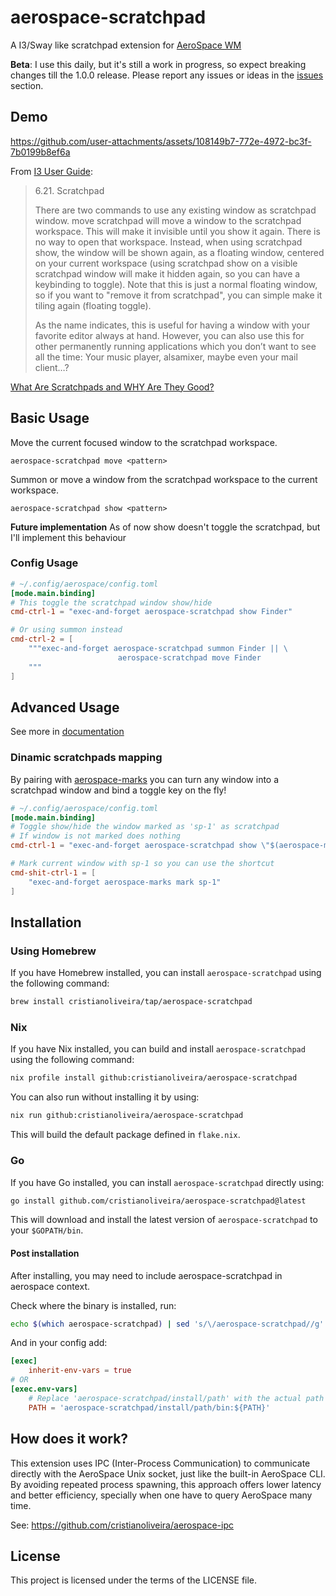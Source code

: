 # aerospace-scratchpad

A I3/Sway like scratchpad extension for [AeroSpace WM](https://github.com/nikitabobko/AeroSpace)

**Beta**: I use this daily, but it's still a work in progress, so expect breaking changes till the 1.0.0 release. 
Please report any issues or ideas in the [issues](https://github.com/cristianoliveira/aerospace-marks/issues) section.

## Demo

https://github.com/user-attachments/assets/108149b7-772e-4972-bc3f-7b0199b8ef6a

From [I3 User Guide](https://i3wm.org/docs/userguide.html#_scratchpad):
> 6.21. Scratchpad
> 
> There are two commands to use any existing window as scratchpad window. move scratchpad will move a window to the scratchpad workspace. This will make it invisible until you show it again. There is no way to open that workspace. Instead, when using scratchpad show, the window will be shown again, as a floating window, centered on your current workspace (using scratchpad show on a visible scratchpad window will make it hidden again, so you can have a keybinding to toggle). Note that this is just a normal floating window, so if you want to "remove it from scratchpad", you can simple make it tiling again (floating toggle).
>
> As the name indicates, this is useful for having a window with your favorite editor always at hand. However, you can also use this for other permanently running applications which you don’t want to see all the time: Your music player, alsamixer, maybe even your mail client…?

[What Are Scratchpads and WHY Are They Good?](https://youtu.be/72ccdlOWe20?si=tyYhdW6_BRJSCSHr)

## Basic Usage

Move the current focused window to the scratchpad workspace.
```text
aerospace-scratchpad move <pattern>
```
Summon or move a window from the scratchpad workspace to the current workspace.
```text
aerospace-scratchpad show <pattern>
```

**Future implementation** As of now show doesn't toggle the scratchpad, but I'll implement this behaviour

### Config Usage

```toml
# ~/.config/aerospace/config.toml
[mode.main.binding] 
# This toggle the scratchpad window show/hide
cmd-ctrl-1 = "exec-and-forget aerospace-scratchpad show Finder"

# Or using summon instead
cmd-ctrl-2 = [
    """exec-and-forget aerospace-scratchpad summon Finder || \
                        aerospace-scratchpad move Finder
    """
]
```

## Advanced Usage

See more in [documentation](docs/)

### Dinamic scratchpads mapping

By pairing with [aerospace-marks](https://github.com/cristianoliveira/aerospace-marks) you 
can turn any window into a scratchpad window and bind a toggle key on the fly!

```toml
# ~/.config/aerospace/config.toml
[mode.main.binding]
# Toggle show/hide the window marked as 'sp-1' as scratchpad
# If window is not marked does nothing
cmd-ctrl-1 = "exec-and-forget aerospace-scratchpad show \"$(aerospace-marks get sp-1 -a)\""

# Mark current window with sp-1 so you can use the shortcut
cmd-shit-ctrl-1 = [
    "exec-and-forget aerospace-marks mark sp-1"
]
```

## Installation

### Using Homebrew

If you have Homebrew installed, you can install `aerospace-scratchpad` using the following command:

```bash
brew install cristianoliveira/tap/aerospace-scratchpad
```

### Nix

If you have Nix installed, you can build and install `aerospace-scratchpad` using the following command:

```bash
nix profile install github:cristianoliveira/aerospace-scratchpad
```

You can also run without installing it by using:

```bash
nix run github:cristianoliveira/aerospace-scratchpad
```

This will build the default package defined in `flake.nix`.

### Go

If you have Go installed, you can install `aerospace-scratchpad` directly using:

```bash
go install github.com/cristianoliveira/aerospace-scratchpad@latest
```

This will download and install the latest version of `aerospace-scratchpad` to your `$GOPATH/bin`.

#### Post installation

After installing, you may need to include aerospace-scratchpad in aerospace context.

Check where the binary is installed, run:
```bash
echo $(which aerospace-scratchpad) | sed 's/\/aerospace-scratchpad//g'
```

And in your config add:
```toml
[exec]
    inherit-env-vars = true
# OR
[exec.env-vars]
    # Replace 'aerospace-scratchpad/install/path' with the actual path from the command above
    PATH = 'aerospace-scratchpad/install/path/bin:${PATH}'
```
## How does it work?

This extension uses IPC (Inter-Process Communication) to communicate directly with the AeroSpace Unix socket, just like the built-in AeroSpace CLI. By avoiding repeated process spawning, this approach offers lower latency and better efficiency, specially when one have to query AeroSpace many time.

See: https://github.com/cristianoliveira/aerospace-ipc

## License

This project is licensed under the terms of the LICENSE file.
